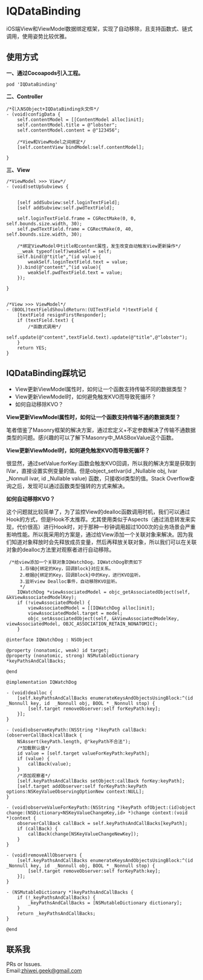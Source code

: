 # IQDataBinding
iOS端View和ViewModel数据绑定框架，实现了自动移除，且支持函数式、链式调用，使用姿势比较优雅。

## 使用方式  
**一、通过Cocoapods引入工程。**  

```
pod 'IQDataBinding'
```

**二、Controller**

```
/*引入NSObject+IQDataBinding头文件*/
- (void)configData {
    self.contentModel = [[ContentModel alloc]init];
    self.contentModel.title = @"lobster";
    self.contentModel.content = @"123456";
    
    /*View和ViewModel之间绑定*/
    [self.contentView bindModel:self.contentModel];
    
}

```

**三、View**

```
/*ViewModel >>> View*/
- (void)setUpSubviews {
    

    [self addSubview:self.loginTextField];
    [self addSubview:self.pwdTextField];
    
    self.loginTextField.frame = CGRectMake(0, 0, self.bounds.size.width, 30);
    self.pwdTextField.frame = CGRectMake(0, 40, self.bounds.size.width, 30);
    
    /*绑定ViewModel中title和content属性，发生改变自动触发View更新操作*/
    __weak typeof(self)weakSelf = self;
    self.bind(@"title",^(id value){
        weakSelf.loginTextField.text = value;
    }).bind(@"content",^(id value){
        weakSelf.pwdTextField.text = value;
    });
    
}
    
```
```
/*View >>> ViewModel*/
- (BOOL)textFieldShouldReturn:(UITextField *)textField {
    [textField resignFirstResponder];
    if (textField.text) {
        /*函数式调用*/
        self.update(@"content",textField.text).update(@"title",@"lobster");
    }
    return YES;
}
```

## IQDataBinding踩坑记

* View更新ViewModel属性时，如何让一个函数支持传输不同的数据类型？
* View更新ViewModel时，如何避免触发KVO而导致死循环？
* 如何自动移除KVO？

**View更新ViewModel属性时，如何让一个函数支持传输不通的数据类型？**  

笔者借鉴了Masonry框架的解决方案，通过宏定义+不定参数解决了传输不通数据类型的问题。感兴趣的可以了解下Masonry中_MASBoxValue这个函数。  

**View更新ViewModel时，如何避免触发KVO而导致死循环？**  

很显然，通过setValue:forKey:函数会触发KVO回调，所以我的解决方案是获取到IVar，直接设置实例变量的值。但是object_setIvar(id _Nullable obj, Ivar _Nonnull ivar, id _Nullable value) 函数，只接收id类型的值。Stack Overflow查询之后，发现可以通过函数类型强转的方式来解决。

**如何自动移除KVO？**  

这个问题就比较简单了，为了监控View的dealloc函数调用时机，我们可以通过Hook的方式，但是Hook不太推荐。尤其使用类似于Aspects（通过消息转发来实现，代价很高）进行Hook时，对于那种一秒钟调用超过1000次的业务场景会严重影响性能。所以我采用的方案是，通过给View添加一个关联对象来解决。因为我们知道对象释放时会先释放成员变量，然后再释放关联对象，所以我们可以在关联对象的dealloc方法里对观察者进行自动移除。  

```
 /*给view添加一个关联对象IQWatchDog，IQWatchDog职责如下
     1.存储@{绑定的Key，回调Block}对应关系。
     2.根据@{绑定的Key，回调Block}中的Key，进行KVO监听。
     3.监听view Dealloc事件，自动移除KVO监听。
     */
    IQWatchDog *viewAssociatedModel = objc_getAssociatedObject(self, &kViewAssociatedModelKey);
    if (!viewAssociatedModel) {
        viewAssociatedModel = [[IQWatchDog alloc]init];
        viewAssociatedModel.target = model;
        objc_setAssociatedObject(self, &kViewAssociatedModelKey, viewAssociatedModel, OBJC_ASSOCIATION_RETAIN_NONATOMIC);
    }
```
```
@interface IQWatchDog : NSObject

@property (nonatomic, weak) id target;
@property (nonatomic, strong) NSMutableDictionary *keyPathsAndCallBacks;

@end

@implementation IQWatchDog

- (void)dealloc {
    [self.keyPathsAndCallBacks enumerateKeysAndObjectsUsingBlock:^(id  _Nonnull key, id  _Nonnull obj, BOOL * _Nonnull stop) {
        [self.target removeObserver:self forKeyPath:key];
    }];
}

- (void)observeKeyPath:(NSString *)keyPath callBack:(observerCallBack)callBack {
    NSAssert(keyPath.length, @"keyPath不合法");
    /*加载默认值*/
    id value = [self.target valueForKeyPath:keyPath];
    if (value) {
        callBack(value);
    }
    /*添加观察者*/
    [self.keyPathsAndCallBacks setObject:callBack forKey:keyPath];
    [self.target addObserver:self forKeyPath:keyPath options:NSKeyValueObservingOptionNew context:NULL];
}

- (void)observeValueForKeyPath:(NSString *)keyPath ofObject:(id)object change:(NSDictionary<NSKeyValueChangeKey,id> *)change context:(void *)context {
    observerCallBack callBack = self.keyPathsAndCallBacks[keyPath];
    if (callBack) {
        callBack(change[NSKeyValueChangeNewKey]);
    }
}

- (void)removeAllObservers {
    [self.keyPathsAndCallBacks enumerateKeysAndObjectsUsingBlock:^(id  _Nonnull key, id  _Nonnull obj, BOOL * _Nonnull stop) {
        [self.target removeObserver:self forKeyPath:key];
    }];
}

- (NSMutableDictionary *)keyPathsAndCallBacks {
    if (!_keyPathsAndCallBacks) {
        _keyPathsAndCallBacks = [NSMutableDictionary dictionary];
    }
    return _keyPathsAndCallBacks;
}

@end

```

## 联系我
PRs or Issues.  
Email:[zhiwei.geek@gmail.com](mailto:zhiwei.geek@gmail.com)
